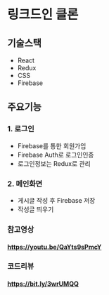 # 링크드인 클론

## 기술스택

- React
- Redux
- CSS
- Firebase

## 주요기능

### 1. 로그인
- Firebase를 통한 회원가입
- Firebase Auth로 로그인인증
- 로그인정보는 Redux로 관리

### 2. 메인화면
- 게시글 작성 후 Firebase 저장
- 작성글 띄우기

### 참고영상
#### https://youtu.be/QaYts9sPmcY

### 코드리뷰
#### https://bit.ly/3wrUMQQ
